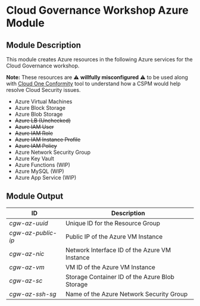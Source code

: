 # Cloud Governance Workshop Azure Module

## Module Description

This module creates Azure resources in the following Azure services for the Cloud Governance workshop.

**Note:** These resources are :warning: **willfully misconfigured** :warning: to be used along with [Cloud One Conformity](https://cloudconformity.com) tool to understand how a CSPM would help resolve Cloud Security issues.

- Azure Virtual Machines
- Azure Block Storage
- Azure Blob Storage
- ~~Azure LB (Unchecked)~~
- ~~Azure IAM User~~
- ~~Azure IAM Role~~
- ~~Azure IAM Instance Profile~~
- ~~Azure IAM Policy~~
- Azure Network Security Group
- Azure Key Vault
- Azure Functions (WIP)
- Azure MySQL (WIP)
- Azure App Service (WIP)


## Module Output

ID | Description
---|--------------
*cgw-az-uuid* | Unique ID for the Resource Group 
*cgw-az-public-ip* | Public IP of the Azure VM Instance 
*cgw-az-nic* | Network Interface ID of the Azure VM Instance 
*cgw-az-vm* | VM ID of the Azure VM Instance 
*cgw-az-sc* | Storage Container ID of the Azure Blob Storage 
*cgw-az-ssh-sg* | Name of the Azure Network Security Group